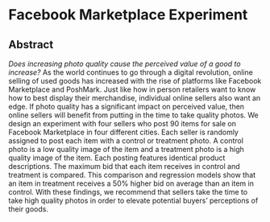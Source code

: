 # Facebook Marketplace Experiment

## Abstract

*Does increasing photo quality cause the perceived value of a good to increase?* As the world continues to go through a digital revolution, online selling of used goods has increased with the rise of platforms like Facebook Marketplace and PoshMark. Just like how in person retailers want to know how to best display their merchandise, individual online sellers also want an edge. If photo quality has a significant impact on perceived value, then online sellers will benefit from putting in the time to take quality photos. We design an experiment with four sellers who post 90 items for sale on Facebook Marketplace in four different cities. Each seller is randomly assigned to post each item with a control or treatment photo. A control photo is a low quality image of the item and a treatment photo is a high quality image of the item. Each posting features identical product descriptions. The maximum bid that each item receives in control and treatment is compared. This comparison and regression models show that an item in treatment receives a 50% higher bid on average than an item in control. With these findings, we recommend that sellers take the time to take high quality photos in order to elevate potential buyers’ perceptions of their goods.
